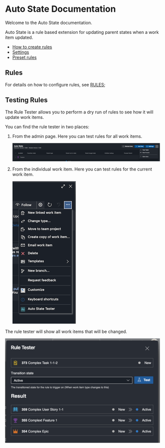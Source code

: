 # Auto State Documentation

Welcome to the Auto State documentation.

Auto State is a rule based extension for updating parent states when a work item updated.

- [How to create rules](./RULES.md)
- [Settings](./SETTINGS.md)
- [Preset rules](./PRESETS.md)

## Rules

For details on how to configure rules, see [RULES](./RULES.md);

## Testing Rules

The Rule Tester allows you to perform a dry run of rules to see how it will update work items.

You can find the rule tester in two places:

1. From the admin page. Here you can test rules for all work items.

   ![rule-tester-admin-page](./images/rule-tester-admin-page.png)

2. From the individual work item. Here you can test rules for the current work item.

   ![rule-tester-work-item](./images/rule-tester-work-item.png)

The rule tester will show all work items that will be changed.

![rule-tester-result](../marketplace/docs/images/rule-tester-result.png)
